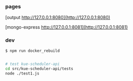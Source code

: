 ### pages

[output http://127.0.0.1:8080](http://127.0.0.1:8080)

[mongo-express http://127.0.0.1:8081](http://127.0.0.1:8081)

### dev

```bash
$ npm run docker_rebuild


# test kue-scheduler-api
cd src/kue-scheduler-api/tests
node ./test1.js

```
